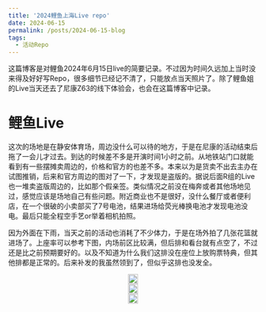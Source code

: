 ```yaml
---
title: '2024鲤鱼上海Live repo'
date: 2024-06-15
permalink: /posts/2024-06-15-blog
tags:
  - 活动Repo
---
```


这篇博客是对鲤鱼2024年6月15日live的简要记录。不过因为时间久远加上当时没来得及好好写Repo，很多细节已经记不清了，只能放点当天照片了。除了鲤鱼姐的Live当天还去了尼康Z63的线下体验会，也会在这篇博客中记录。

# 鲤鱼Live

这次的场地是在静安体育场，周边没什么可以待的地方，于是在尼康的活动结束后拖了一会儿才过去。到达的时候差不多是开演时间1小时之前。从地铁站门口就能看到有一些摆摊卖周边的，价格和官方的也差不多。本来以为是货卖不出去主办在试图推销，后来和官方周边的图对了一下，才发现是盗版的。据说后面R组的Live也一堆卖盗版周边的，比如那个假亲签。类似情况之前没在梅奔或者其他场地见过，感觉应该是场地自己有些问题。附近商业也不是很好，没什么餐厅或者便利店，在一个很破的小卖部买了7号电池，结果进场给荧光棒换电池才发现电池没电。最后只能全程空手艺or举着相机拍照。

因为外面在下雨，当天之前的活动也消耗了不少体力，于是在场外拍了几张花篮就进场了。上座率可以参考下图，内场前区比较满，但后排和看台就有点空了，不过还是比之前预期要好的。以及不知道为什么我们这排没在座位上放购票特典，但其他排都是正常的。后来补发的我虽然领到了，但似乎这排也没发全。

<head>
  <meta charset="utf-8" />
  <title>Swiper demo</title>
  <meta name="viewport" content="width=device-width, initial-scale=1, minimum-scale=1, maximum-scale=1" />
  <!-- Link Swiper's CSS -->
  <link rel="stylesheet" href="../assets/css/swiper-bundle.min.css" />

  <!-- Demo styles -->
  <style>
    .swiper {
      width: 100%;
      height: 100%;
    }

    .swiper-slide {
      text-align: center;
      font-size: 18px;
      display: flex;
      justify-content: center;
      align-items: center;
    }

    .swiper-slide img {
      display: block;
      width: 100%;
      height: 100%;
      object-fit: cover;
    }
  </style>
</head>

  <!-- Swiper -->
  <div class="swiper mySwiper">
    <div class="swiper-wrapper">
      <div class="swiper-slide">
        <a href="https://lailaps0713-blog.oss-cn-shanghai.aliyuncs.com/img/2024/DSC_4556-Pano.jpg">
          <img src="https://lailaps0713-blog.oss-cn-shanghai.aliyuncs.com/img/2024/DSC_4556-Pano.jpg?x-oss-process=image/resize,m_pad,h_1280,w_1920,color_FFFFFF"/>
        </a>
      </div>
      <div class="swiper-slide">
        <a href="https://lailaps0713-blog.oss-cn-shanghai.aliyuncs.com/img/2024/DSC_4516.jpg">
          <img src="https://lailaps0713-blog.oss-cn-shanghai.aliyuncs.com/img/2024/DSC_4516.jpg?x-oss-process=image/resize,m_pad,h_1280,w_1920,color_FFFFFF"/>
        </a>
      </div>
      <div class="swiper-slide">
        <a href="https://lailaps0713-blog.oss-cn-shanghai.aliyuncs.com/img/2024/DSC_4561.jpg">
          <img src="https://lailaps0713-blog.oss-cn-shanghai.aliyuncs.com/img/2024/DSC_4561.jpg?x-oss-process=image/resize,m_pad,h_1280,w_1920,color_FFFFFF"/>
        </a>
      </div>
    </div>
    <div class="swiper-button-next"></div>
    <div class="swiper-button-prev"></div>
  </div>

至于具体的演唱会内容可能需要参考其他人的Repo了，这里就只提供几个到现在为止都印象深刻的点。首先是很乐的查成分环节，发生在第三次MC的时候。被点到的观众鲤鱼姐会说出他们身上周边的来历，还有个没什么周边的被鲤鱼姐点名批评了。最后甚至还点到了一位出唐可可cos的老师。但很遗憾只点了内场观众。本来还想举个相机逗下鲤鱼姐的。然后就是惯例的中文模块崩坏，每次MC的时候都会在一些奇怪的地方卡住。鲤鱼姐这次共计4身衣服，除去安可那身每次换衣服的时候伴舞都会上来串场。还是很帅的，中间有一段我还录了下来，可惜文件太大没法挂在博客里。还有就是有几首歌的光效很帅，但用激光的时候也挺吓人的，总是担心扫到相机，还是那几个聚光灯打在鲤鱼姐身上的solo好一些。

下面是一些在这一场里我拍到的鲤鱼姐的照片。不得不说28400是真的好用，除了光圈太小回去不得不狠狠拉降噪以外。但至少这个比长焦大炮更容易被放进场。

<!-- Swiper -->
  <div class="swiper mySwiper2">
    <div class="swiper-wrapper">
      <div class="swiper-slide">
        <a href="https://lailaps0713-blog.oss-cn-shanghai.aliyuncs.com/img/2024/DSC_4566-%E5%B7%B2%E5%A2%9E%E5%BC%BA-%E9%99%8D%E5%99%AA.jpg">
          <img src="https://lailaps0713-blog.oss-cn-shanghai.aliyuncs.com/img/2024/DSC_4566-%E5%B7%B2%E5%A2%9E%E5%BC%BA-%E9%99%8D%E5%99%AA.jpg?x-oss-process=image/resize,m_pad,h_1280,w_1920,color_FFFFFF"/>
        </a>
      </div>
      <div class="swiper-slide">
        <a href="https://lailaps0713-blog.oss-cn-shanghai.aliyuncs.com/img/2024/DSC_4588-%E5%B7%B2%E5%A2%9E%E5%BC%BA-%E9%99%8D%E5%99%AA.jpg">
          <img src="https://lailaps0713-blog.oss-cn-shanghai.aliyuncs.com/img/2024/DSC_4588-%E5%B7%B2%E5%A2%9E%E5%BC%BA-%E9%99%8D%E5%99%AA.jpg?x-oss-process=image/resize,m_pad,h_1280,w_1920,color_FFFFFF"/>
        </a>
      </div>
      <div class="swiper-slide">
        <a href="https://lailaps0713-blog.oss-cn-shanghai.aliyuncs.com/img/2024/DSC_4638-%E5%B7%B2%E5%A2%9E%E5%BC%BA-%E9%99%8D%E5%99%AA.jpg">
          <img src="https://lailaps0713-blog.oss-cn-shanghai.aliyuncs.com/img/2024/DSC_4638-%E5%B7%B2%E5%A2%9E%E5%BC%BA-%E9%99%8D%E5%99%AA.jpg?x-oss-process=image/resize,m_pad,h_1280,w_1920,color_FFFFFF"/>
        </a>
      </div>
      <div class="swiper-slide">
        <a href="https://lailaps0713-blog.oss-cn-shanghai.aliyuncs.com/img/2024/DSC_4700-%E5%B7%B2%E5%A2%9E%E5%BC%BA-%E9%99%8D%E5%99%AA.jpg">
          <img src="https://lailaps0713-blog.oss-cn-shanghai.aliyuncs.com/img/2024/DSC_4700-%E5%B7%B2%E5%A2%9E%E5%BC%BA-%E9%99%8D%E5%99%AA.jpg?x-oss-process=image/resize,m_pad,h_1280,w_1920,color_FFFFFF"/>
        </a>
      </div>
      <div class="swiper-slide">
        <a href="https://lailaps0713-blog.oss-cn-shanghai.aliyuncs.com/img/2024/DSC_4705-%E5%B7%B2%E5%A2%9E%E5%BC%BA-%E9%99%8D%E5%99%AA.jpg">
          <img src="https://lailaps0713-blog.oss-cn-shanghai.aliyuncs.com/img/2024/DSC_4705-%E5%B7%B2%E5%A2%9E%E5%BC%BA-%E9%99%8D%E5%99%AA.jpg?x-oss-process=image/resize,m_pad,h_1280,w_1920,color_FFFFFF"/>
        </a>
      </div>
      <div class="swiper-slide">
        <a href="https://lailaps0713-blog.oss-cn-shanghai.aliyuncs.com/img/2024/DSC_4763-%E5%B7%B2%E5%A2%9E%E5%BC%BA-%E9%99%8D%E5%99%AA.jpg">
          <img src="https://lailaps0713-blog.oss-cn-shanghai.aliyuncs.com/img/2024/DSC_4763-%E5%B7%B2%E5%A2%9E%E5%BC%BA-%E9%99%8D%E5%99%AA.jpg?x-oss-process=image/resize,m_pad,h_1280,w_1920,color_FFFFFF"/>
        </a>
      </div>
      <div class="swiper-slide">
        <a href="https://lailaps0713-blog.oss-cn-shanghai.aliyuncs.com/img/2024/DSC_4793-%E5%B7%B2%E5%A2%9E%E5%BC%BA-%E9%99%8D%E5%99%AA.jpg">
          <img src="https://lailaps0713-blog.oss-cn-shanghai.aliyuncs.com/img/2024/DSC_4793-%E5%B7%B2%E5%A2%9E%E5%BC%BA-%E9%99%8D%E5%99%AA.jpg?x-oss-process=image/resize,m_pad,h_1280,w_1920,color_FFFFFF"/>
        </a>
      </div>
      <div class="swiper-slide">
        <a href="https://lailaps0713-blog.oss-cn-shanghai.aliyuncs.com/img/2024/DSC_4804-%E5%B7%B2%E5%A2%9E%E5%BC%BA-%E9%99%8D%E5%99%AA.jpg">
          <img src="https://lailaps0713-blog.oss-cn-shanghai.aliyuncs.com/img/2024/DSC_4804-%E5%B7%B2%E5%A2%9E%E5%BC%BA-%E9%99%8D%E5%99%AA.jpg?x-oss-process=image/resize,m_pad,h_1280,w_1920,color_FFFFFF"/>
        </a>
      </div>
      <div class="swiper-slide">
        <a href="https://lailaps0713-blog.oss-cn-shanghai.aliyuncs.com/img/2024/DSC_4845-%E5%B7%B2%E5%A2%9E%E5%BC%BA-%E9%99%8D%E5%99%AA.jpg">
          <img src="https://lailaps0713-blog.oss-cn-shanghai.aliyuncs.com/img/2024/DSC_4845-%E5%B7%B2%E5%A2%9E%E5%BC%BA-%E9%99%8D%E5%99%AA.jpg?x-oss-process=image/resize,m_pad,h_1280,w_1920,color_FFFFFF"/>
        </a>
      </div>
      <div class="swiper-slide">
        <a href="https://lailaps0713-blog.oss-cn-shanghai.aliyuncs.com/img/2024/DSC_4869-%E5%B7%B2%E5%A2%9E%E5%BC%BA-%E9%99%8D%E5%99%AA.jpg">
          <img src="https://lailaps0713-blog.oss-cn-shanghai.aliyuncs.com/img/2024/DSC_4869-%E5%B7%B2%E5%A2%9E%E5%BC%BA-%E9%99%8D%E5%99%AA.jpg?x-oss-process=image/resize,m_pad,h_1280,w_1920,color_FFFFFF"/>
        </a>
      </div>
      <div class="swiper-slide">
        <a href="https://lailaps0713-blog.oss-cn-shanghai.aliyuncs.com/img/2024/DSC_4922-%E5%B7%B2%E5%A2%9E%E5%BC%BA-%E9%99%8D%E5%99%AA.jpg">
          <img src="https://lailaps0713-blog.oss-cn-shanghai.aliyuncs.com/img/2024/DSC_4922-%E5%B7%B2%E5%A2%9E%E5%BC%BA-%E9%99%8D%E5%99%AA.jpg?x-oss-process=image/resize,m_pad,h_1280,w_1920,color_FFFFFF"/>
        </a>
      </div>
    </div>
    <div class="swiper-button-next"></div>
    <div class="swiper-button-prev"></div>
  </div>

# 尼康创意营

当天还有一个活动是尼康创意营。主要是展示Z63，以及一个Tim的演讲。Z63手感和上一代差不多，对焦能力和连拍确实提升明显，但多出来的最核心的视频能力感觉我并不能用上，而且尼康的视频工作流和目前的工作环境兼容也不是很好。可能只能等Red发力了。我还是希望能等到个使用现代机身的Zf了，也许会被编号成Z52?

  <!-- Swiper -->
  <div class="swiper mySwiper3">
    <div class="swiper-wrapper">
      <div class="swiper-slide">
        <a href="https://lailaps0713-blog.oss-cn-shanghai.aliyuncs.com/img/2024/DSC_4435.jpg">
          <img src="https://lailaps0713-blog.oss-cn-shanghai.aliyuncs.com/img/2024/DSC_4435.jpg?x-oss-process=image/resize,m_pad,h_1280,w_1920,color_FFFFFF"/>
        </a>
      </div>
      <div class="swiper-slide">
        <a href="https://lailaps0713-blog.oss-cn-shanghai.aliyuncs.com/img/2024/DSC_4440.jpg">
          <img src="https://lailaps0713-blog.oss-cn-shanghai.aliyuncs.com/img/2024/DSC_4440.jpg?x-oss-process=image/resize,m_pad,h_1280,w_1920,color_FFFFFF"/>
        </a>
      </div>
      <div class="swiper-slide">
        <a href="https://lailaps0713-blog.oss-cn-shanghai.aliyuncs.com/img/2024/DSC_4431.jpg">
          <img src="https://lailaps0713-blog.oss-cn-shanghai.aliyuncs.com/img/2024/DSC_4431.jpg?x-oss-process=image/resize,m_pad,h_1280,w_1920,color_FFFFFF"/>
        </a>
      </div>
    </div>
    <div class="swiper-button-next"></div>
    <div class="swiper-button-prev"></div>
  </div>

另外一个是Tim对视频创作中一些技巧的介绍，倒是很符合Z63视频机的定位，但说到视频，再看了看手里的Z5，发现实在是用不上。不过能拍到Tim的大头照还是很乐的。同行的朋友甚至还要到了Tim的签名。

<!-- Swiper -->
  <div class="swiper mySwiper4">
    <div class="swiper-wrapper">
      <div class="swiper-slide">
        <a href="https://lailaps0713-blog.oss-cn-shanghai.aliyuncs.com/img/2024/DSC_4454.jpg">
          <img src="https://lailaps0713-blog.oss-cn-shanghai.aliyuncs.com/img/2024/DSC_8569.jpg?x-oss-process=image/resize,m_pad,h_1280,w_1920,color_FFFFFF"/>
        </a>
      </div>
      <div class="swiper-slide">
        <a href="https://lailaps0713-blog.oss-cn-shanghai.aliyuncs.com/img/2024/DSC_4470.jpg">
          <img src="https://lailaps0713-blog.oss-cn-shanghai.aliyuncs.com/img/2024/DSC_4470.jpg?x-oss-process=image/resize,m_pad,h_1280,w_1920,color_FFFFFF"/>
        </a>
      </div>
      <div class="swiper-slide">
        <a href="https://lailaps0713-blog.oss-cn-shanghai.aliyuncs.com/img/2024/DSC_4498.jpg">
          <img src="https://lailaps0713-blog.oss-cn-shanghai.aliyuncs.com/img/2024/DSC_4498.jpg?x-oss-process=image/resize,m_pad,h_1280,w_1920,color_FFFFFF"/>
        </a>
      </div>
      <div class="swiper-slide">
        <a href="https://lailaps0713-blog.oss-cn-shanghai.aliyuncs.com/img/2024/DSC_4499.jpg">
          <img src="https://lailaps0713-blog.oss-cn-shanghai.aliyuncs.com/img/2024/DSC_4499.jpg?x-oss-process=image/resize,m_pad,h_1280,w_1920,color_FFFFFF"/>
        </a>
      </div>
    </div>
    <div class="swiper-button-next"></div>
    <div class="swiper-button-prev"></div>
  </div>

不过尼康的周边就嫖到了一件T恤，没去排游戏的队就没拿到内胆包什么的。也许不应该听最后那个生态摄影的讲座的。抽奖也完全没中，而且最后大奖Z30属实有点难蚌，就不能直接抽个Z63吗。

<!-- Swiper JS -->
  <script src="../assets/js/swiper-bundle.min.js"></script>

  <!-- Initialize Swiper -->
  <script>
    var swiper = new Swiper(".mySwiper", {
      autoHeight: true,
      loop: true,
      navigation: {
        nextEl: ".swiper-button-next",
        prevEl: ".swiper-button-prev",
      },
    });
    var swiper = new Swiper(".mySwiper2", {
      autoHeight: true,
      loop: true,
      navigation: {
        nextEl: ".swiper-button-next",
        prevEl: ".swiper-button-prev",
      },
    });
    var swiper = new Swiper(".mySwiper3", {
      autoHeight: true,
      loop: true,
      navigation: {
        nextEl: ".swiper-button-next",
        prevEl: ".swiper-button-prev",
      },
    });
    var swiper = new Swiper(".mySwiper4", {
      autoHeight: true,
      loop: true,
      navigation: {
        nextEl: ".swiper-button-next",
        prevEl: ".swiper-button-prev",
      },
    });
  </script>
